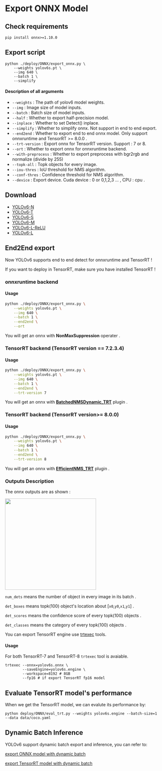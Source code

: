 # Export ONNX Model

## Check requirements
```shell
pip install onnx>=1.10.0
```

## Export script
```shell
python ./deploy/ONNX/export_onnx.py \
    --weights yolov6s.pt \
    --img 640 \
    --batch 1 \
    --simplify
```



#### Description of all arguments

- `--weights` : The path of yolov6 model weights.
- `--img` : Image size of model inputs.
- `--batch` : Batch size of model inputs.
- `--half` : Whether to export half-precision model.
- `--inplace` : Whether to set Detect() inplace.
- `--simplify` : Whether to simplify onnx. Not support in end to end export.
- `--end2end` : Whether to export end to end onnx model. Only support onnxruntime and TensorRT >= 8.0.0 .
- `--trt-version` :  Export onnx for TensorRT version. Support : 7 or 8.
- `--ort` : Whether to export onnx for onnxruntime backend.
- `--with-preprocess` : Whether to export preprocess with bgr2rgb and normalize (divide by 255)
- `--topk-all` : Topk objects for every image.
- `--iou-thres` : IoU threshold for NMS algorithm.
- `--conf-thres` : Confidence threshold for NMS algorithm.
- `--device` : Export device. Cuda device : 0 or 0,1,2,3 ... , CPU : cpu .

## Download

* [YOLOv6-N](https://github.com/meituan/YOLOv6/releases/download/0.2.0/yolov6n.onnx)
* [YOLOv6-T](https://github.com/meituan/YOLOv6/releases/download/0.2.0/yolov6t.onnx)
* [YOLOv6-S](https://github.com/meituan/YOLOv6/releases/download/0.2.0/yolov6s.onnx)
* [YOLOv6-M](https://github.com/meituan/YOLOv6/releases/download/0.2.0/yolov6m.onnx)
* [YOLOv6-L-ReLU](https://github.com/meituan/YOLOv6/releases/download/0.2.0/yolov6l_relu.onnx)
* [YOLOv6-L](https://github.com/meituan/YOLOv6/releases/download/0.2.0/yolov6l.onnx)


## End2End export

Now YOLOv6 supports end to end detect for onnxruntime and TensorRT !

If you want to deploy in TensorRT, make sure you have installed TensorRT !

### onnxruntime backend
#### Usage

```bash
python ./deploy/ONNX/export_onnx.py \
    --weights yolov6s.pt \
    --img 640 \
    --batch 1 \
    --end2end \
    --ort
```

You will get an onnx with **NonMaxSuppression** operater .

### TensorRT backend (TensorRT version == 7.2.3.4)
#### Usage
```bash
python ./deploy/ONNX/export_onnx.py \
    --weights yolov6s.pt \
    --img 640 \
    --batch 1 \
    --end2end \
    --trt-version 7
```
You will get an onnx with **[BatchedNMSDynamic_TRT](https://github.com/triple-Mu/TensorRT/tree/main/plugin/batchedNMSPlugin)** plugin .


### TensorRT backend (TensorRT version>= 8.0.0)

#### Usage

```bash
python ./deploy/ONNX/export_onnx.py \
    --weights yolov6s.pt \
    --img 640 \
    --batch 1 \
    --end2end \
    --trt-version 8
```

You will get an onnx with **[EfficientNMS_TRT](https://github.com/NVIDIA/TensorRT/tree/main/plugin/efficientNMSPlugin)** plugin .

### Outputs Description

The onnx outputs are as shown :

<img src="https://user-images.githubusercontent.com/92794867/176650971-a4fa3d65-10d4-4b65-b8ef-00a2ff13406c.png" height="300px" />

```num_dets``` means the number of object in every image in its batch .

```det_boxes``` means topk(100) object's location about [`x0`,`y0`,`x1`,`y1`] .

```det_scores``` means the confidence score of every topk(100) objects .

```det_classes``` means the category of every topk(100) objects .


You can export TensorRT engine use [trtexec](https://docs.nvidia.com/deeplearning/tensorrt/developer-guide/index.html#trtexec-ovr) tools.
#### Usage
For both TensorRT-7 and TensorRT-8  `trtexec`  tool is avaiable.
``` shell
trtexec --onnx=yolov6s.onnx \
        --saveEngine=yolov6s.engine \
        --workspace=8192 # 8GB
        --fp16 # if export TensorRT fp16 model
```

## Evaluate TensorRT model's performance

When we get the TensorRT model, we can evalute its performance by:
```
python deploy/ONNX/eval_trt.py --weights yolov6s.engine --batch-size=1 --data data/coco.yaml
```

## Dynamic Batch Inference

YOLOv6 support dynamic batch export and inference, you can refer to:

[export ONNX model with dynamic batch ](YOLOv6-Dynamic-Batch-onnxruntime.ipynb)

[export TensorRT model with dynamic batch](YOLOv6-Dynamic-Batch-tensorrt.ipynb)
